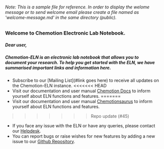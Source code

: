 ###### Note: This is a sample file for reference. In order to display the welome message or to send welcome email please create a file named as 'welcome-message.md' in the same directory (public).

###  Welcome to Chemotion Electronic Lab Notebook.


##### Dear user,

##### Chemotion-ELN is an electronic lab notebook that allows you to document your research. To help you get started with the ELN, we have summarised important links and information here.

* Subscribe to our [Mailing List](#link goes here) to receive all updates on the Chemotion-ELN instance.
<<<<<<< HEAD
* Visit our documentation and user manual [Chemotion Docs](https://chemotion.net/docs) to inform yourself about ELN functions and features.
=======
* Visit our documentation and user manual [Chemotionsaurus](https://eln.chemotion.net/chemotionsaurus/docs/eln/videos_eln) to inform yourself about ELN functions and features.
>>>>>>> Repo update (#45)
* If you face any issue with the ELN or have any queries, please contact our [Helpdesk](https://helpdesk.nfdi4chem.de/).
* You can report bugs or raise wishes for new features by adding a new issue to our [Github Repository](https://github.com/ComPlat/chemotion_ELN).
